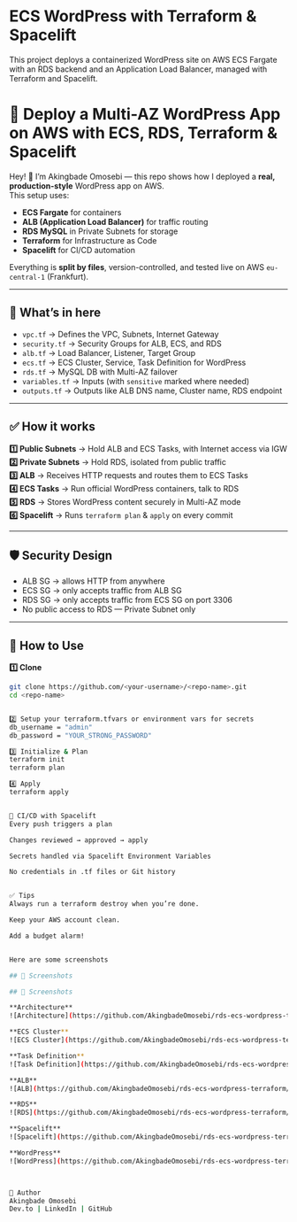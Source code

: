 # ECS WordPress with Terraform & Spacelift

This project deploys a containerized WordPress site on AWS ECS Fargate with an RDS backend and an Application Load Balancer, managed with Terraform and Spacelift.
# 🚀 Deploy a Multi-AZ WordPress App on AWS with ECS, RDS, Terraform & Spacelift

Hey! 👋 I’m Akingbade Omosebi — this repo shows how I deployed a **real, production-style** WordPress app on AWS.  
This setup uses:
- **ECS Fargate** for containers
- **ALB (Application Load Balancer)** for traffic routing
- **RDS MySQL** in Private Subnets for storage
- **Terraform** for Infrastructure as Code
- **Spacelift** for CI/CD automation

Everything is **split by files**, version-controlled, and tested live on AWS `eu-central-1` (Frankfurt).

---

## 📌 **What’s in here**

- `vpc.tf` → Defines the VPC, Subnets, Internet Gateway
- `security.tf` → Security Groups for ALB, ECS, and RDS
- `alb.tf` → Load Balancer, Listener, Target Group
- `ecs.tf` → ECS Cluster, Service, Task Definition for WordPress
- `rds.tf` → MySQL DB with Multi-AZ failover
- `variables.tf` → Inputs (with `sensitive` marked where needed)
- `outputs.tf` → Outputs like ALB DNS name, Cluster name, RDS endpoint

---

## ✅ **How it works**

**1️⃣ Public Subnets** → Hold ALB and ECS Tasks, with Internet access via IGW  
**2️⃣ Private Subnets** → Hold RDS, isolated from public traffic  
**3️⃣ ALB** → Receives HTTP requests and routes them to ECS Tasks  
**4️⃣ ECS Tasks** → Run official WordPress containers, talk to RDS  
**5️⃣ RDS** → Stores WordPress content securely in Multi-AZ mode  
**6️⃣ Spacelift** → Runs `terraform plan` & `apply` on every commit

---

## 🛡️ **Security Design**

- ALB SG → allows HTTP from anywhere
- ECS SG → only accepts traffic from ALB SG
- RDS SG → only accepts traffic from ECS SG on port 3306
- No public access to RDS — Private Subnet only

---

## 📌 **How to Use**

**1️⃣ Clone**
```bash
git clone https://github.com/<your-username>/<repo-name>.git
cd <repo-name>


2️⃣ Setup your terraform.tfvars or environment vars for secrets
db_username = "admin"
db_password = "YOUR_STRONG_PASSWORD"

3️⃣ Initialize & Plan
terraform init
terraform plan

4️⃣ Apply
terraform apply


🚦 CI/CD with Spacelift
Every push triggers a plan

Changes reviewed → approved → apply

Secrets handled via Spacelift Environment Variables

No credentials in .tf files or Git history


✅ Tips
Always run a terraform destroy when you’re done.

Keep your AWS account clean.

Add a budget alarm!


Here are some screenshots

## 📸 Screenshots

## 📸 Screenshots

**Architecture**  
![Architecture](https://github.com/AkingbadeOmosebi/rds-ecs-wordpress-terraform/blob/main/screenshots/architecture.png?raw=true)

**ECS Cluster**  
![ECS Cluster](https://github.com/AkingbadeOmosebi/rds-ecs-wordpress-terraform/blob/main/screenshots/cluster.png?raw=true)

**Task Definition**  
![Task Definition](https://github.com/AkingbadeOmosebi/rds-ecs-wordpress-terraform/blob/main/screenshots/task.png?raw=true)

**ALB**  
![ALB](https://github.com/AkingbadeOmosebi/rds-ecs-wordpress-terraform/blob/main/screenshots/alb.png?raw=true)

**RDS**  
![RDS](https://github.com/AkingbadeOmosebi/rds-ecs-wordpress-terraform/blob/main/screenshots/rds.png?raw=true)

**Spacelift**  
![Spacelift](https://github.com/AkingbadeOmosebi/rds-ecs-wordpress-terraform/blob/main/screenshots/spacelift.png?raw=true)

**WordPress**  
![WordPress](https://github.com/AkingbadeOmosebi/rds-ecs-wordpress-terraform/blob/main/screenshots/wps.png?raw=true)



🫡 Author
Akingbade Omosebi
Dev.to | LinkedIn | GitHub